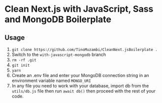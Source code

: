 # Clean Next.js with JavaScript, Sass and MongoDB Boilerplate

## Usage

1. `git clone https://github.com/TinoMuzambi/CleanNext.jsBoilerplate .`
2. Switch to the `with-javascript-mongodb` branch
3. `rm -rf .git`
4. `git init`
5. `yarn`
6. Create an .env file and enter your MongoDB connection string in an environment variable named `MONGO_URI`
7. In any file you need to work with your database, import db from the `utils/db.js` file then run `await db()` then proceed with the rest of your code.
